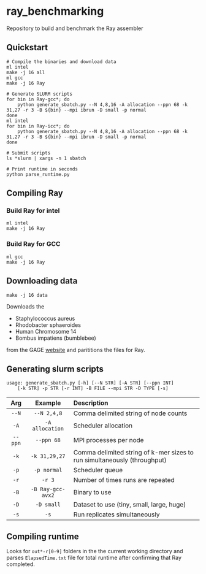 # ray_benchmarking
Repository to build and benchmark the Ray assembler

## Quickstart

```
# Compile the binaries and download data
ml intel
make -j 16 all
ml gcc
make -j 16 Ray

# Generate SLURM scripts
for bin in Ray-gcc*; do
	python generate_sbatch.py --N 4,8,16 -A allocation --ppn 68 -k 31,27 -r 3 -B ${bin} --mpi ibrun -D small -p normal
done
ml intel
for bin in Ray-icc*; do
	python generate_sbatch.py --N 4,8,16 -A allocation --ppn 68 -k 31,27 -r 3 -B ${bin} --mpi ibrun -D small -p normal
done

# Submit scripts
ls *slurm | xargs -n 1 sbatch

# Print runtime in seconds
python parse_runtime.py
```

## Compiling Ray

### Build Ray for intel

```
ml intel
make -j 16 Ray
```

### Build Ray for GCC

```
ml gcc
make -j 16 Ray
```

## Downloading data

```
make -j 16 data
```

Downloads the

* Staphylococcus aureus
* Rhodobacter sphaeroides
* Human Chromosome 14
* Bombus impatiens (bumblebee)

from the GAGE [website](http://gage.cbcb.umd.edu/data/index.html) and parititions the files for Ray.

## Generating slurm scripts

```
usage: generate_sbatch.py [-h] [--N STR] [-A STR] [--ppn INT]
	[-k STR] -p STR [-r INT] -B FILE --mpi STR -D TYPE [-s]
```

| Arg | Example | Description |
|:-:|:-----:|:---|
| `--N` | `--N 2,4,8` | Comma delimited string of node counts |
| `-A` | `-A allocation` | Scheduler allocation |
| `--ppn` | `--ppn 68` | MPI processes per node |
| `-k` | `-k 31,29,27` | Comma delimited string of k-mer sizes to run simultaneously \(throughput\) | 
| `-p` | `-p normal` | Scheduler queue |
| `-r` | `-r 3` | Number of times runs are repeated |
| `-B` | `-B Ray-gcc-avx2` | Binary to use |
| `-D` | `-D small` | Dataset to use \(tiny, small, large, huge\)|
| `-s` | `-s` | Run replicates simultaneously |

## Compiling runtime

Looks for `out*-r[0-9]` folders in the the current working directory and parses `ElapsedTime.txt` file for total runtime after confirming that Ray completed.
